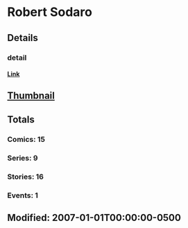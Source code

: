 # Robert  Sodaro 
## Details
### detail
#### [Link](http://marvel.com/comics/creators/9355/robert_sodaro?utm_campaign=apiRef&utm_source=225578a89fc76f3d20fbffda5d17a88d)
## [Thumbnail](http://i.annihil.us/u/prod/marvel/i/mg/b/40/image_not_available.jpg)
## Totals
### Comics: 15
### Series: 9
### Stories: 16
### Events: 1
## Modified: 2007-01-01T00:00:00-0500